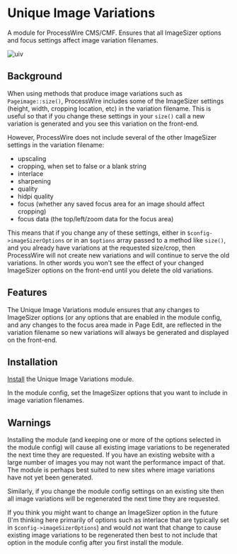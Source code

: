 # Unique Image Variations

A module for ProcessWire CMS/CMF. Ensures that all ImageSizer options and focus settings affect image variation filenames.

![uiv](https://user-images.githubusercontent.com/1538852/53693222-4a5d5c80-3e02-11e9-8e1f-b96a3fb3eecf.png)

## Background

When using methods that produce image variations such as `Pageimage::size()`, ProcessWire includes some of the ImageSizer settings (height, width, cropping location, etc) in the variation filename. This is useful so that if you change these settings in your `size()` call a new variation is generated and you see this variation on the front-end.

However, ProcessWire does not include several of the other ImageSizer settings in the variation filename:
* upscaling
* cropping, when set to false or a blank string
* interlace
* sharpening
* quality
* hidpi quality
* focus (whether any saved focus area for an image should affect cropping)
* focus data (the top/left/zoom data for the focus area)

This means that if you change any of these settings, either in `$config->imageSizerOptions` or in an `$options` array passed to a method like `size()`, and you already have variations at the requested size/crop, then ProcessWire will not create new variations and will continue to serve the old variations. In other words you won't see the effect of your changed ImageSizer options on the front-end until you delete the old variations.

## Features

The Unique Image Variations module ensures that any changes to ImageSizer options (or any options that are enabled in the module config, and any changes to the focus area made in Page Edit, are reflected in the variation filename so new variations will always be generated and displayed on the front-end.

## Installation

[Install](http://modules.processwire.com/install-uninstall/) the Unique Image Variations module.

In the module config, set the ImageSizer options that you want to include in image variation filenames.

## Warnings

Installing the module (and keeping one or more of the options selected in the module config) will cause all existing image variations to be regenerated the next time they are requested. If you have an existing website with a large number of images you may not want the performance impact of that. The module is perhaps best suited to new sites  where image variations have not yet been generated.

Similarly, if you change the module config settings on an existing site then all image variations will be regenerated the next time they are requested.

If you think you might want to change an ImageSizer option in the future (I'm thinking here primarily of options such as interlace that are typically set in `$config->imageSizerOptions`) and would *not* want that change to cause existing image variations to be regenerated then best to not include that option in the module config after you first install the module.
